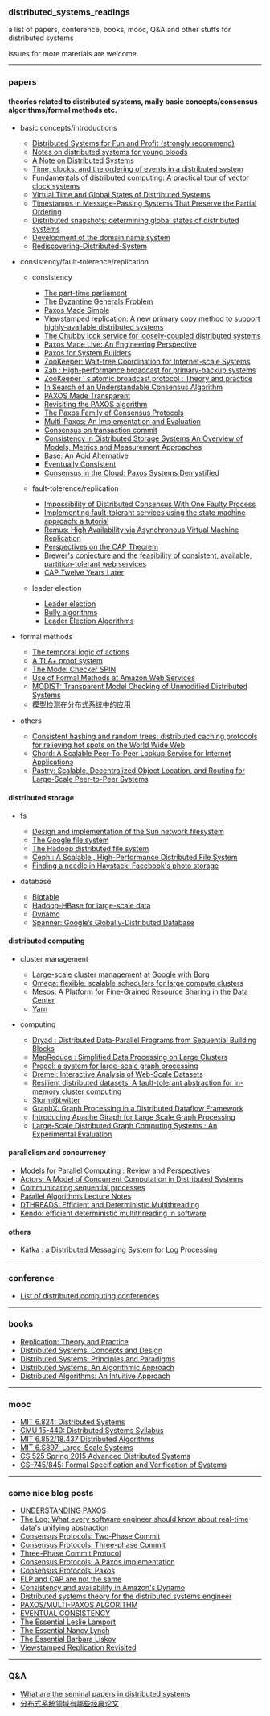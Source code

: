 ### distributed_systems_readings
a list of papers, conference, books, mooc, Q&A and other stuffs for distributed systems 

issues for more materials are welcome.


----

### papers

#### theories related to distributed systems, maily basic concepts/consensus algorithms/formal methods etc.

+ basic concepts/introductions 

    + [Distributed Systems for Fun and Profit (strongly recommend)](http://book.mixu.net/distsys/)
    + [Notes on distributed systems for young bloods](http://www.somethingsimilar.com/2013/01/14/notes-on-distributed-systems-for-young-bloods/)
    + [A Note on Distributed Systems](http://citeseerx.ist.psu.edu/viewdoc/download;jsessionid=46F21231EF8ACDE94840A6C96AED31BD?doi=10.1.1.41.7628&rep=rep1&type=pdf)
    + [Time, clocks, and the ordering of events in a distributed system](http://research.microsoft.com/en-us/um/people/lamport/pubs/time-clocks.pdf)
    + [Fundamentals of distributed computing: A practical tour of vector clock systems](http://www.computer.org/csdl/mags/ds/2002/02/o2001.pdf)
    + [Virtual Time and Global States of Distributed Systems](http://citeseerx.ist.psu.edu/viewdoc/download?doi=10.1.1.63.4399&rep=rep1&type=pdf)
    + [Timestamps in Message-Passing Systems That Preserve the Partial Ordering](http://zoo.cs.yale.edu/classes/cs426/2012/lab/bib/fidge88timestamps.pdf)
    + [Distributed snapshots: determining global states of distributed systems](http://research.microsoft.com/en-us/um/people/lamport/pubs/chandy.pdf)
    + [Development of the domain name system](http://www.cs.cornell.edu/courses/cs615/2002fa/615/mockapetris.pdf)
    + [Rediscovering-Distributed-System](http://steve.vinoski.net/pdf/IC-Rediscovering-Distributed-Systems.pdf)

+ consistency/fault-tolerence/replication 

    + consistency 

        + [The part-time parliament](http://research.microsoft.com/en-us/um/people/lamport/pubs/lamport-paxos.pdf)
        + [The Byzantine Generals Problem](http://research.microsoft.com/en-us/um/people/lamport/pubs/byz.pdf)
        + [Paxos Made Simple](http://research.microsoft.com/en-us/um/people/lamport/pubs/paxos-simple.pdf)
        + [Viewstamped replication: A new primary copy method to support highly-available distributed systems](http://pmg.csail.mit.edu/papers/vr.pdf)
        + [The Chubby lock service for loosely-coupled distributed systems](http://static.googleusercontent.com/media/research.google.com/zh-CN//archive/chubby-osdi06.pdf)
        + [Paxos Made Live: An Engineering Perspective](http://static.googleusercontent.com/media/research.google.com/zh-CN//archive/paxos_made_live.pdf)
        + [Paxos for System Builders](http://www.cs.jhu.edu/~jak/docs/paxos_for_system_builders.pdf)
        + [ZooKeeper: Wait-free Coordination for Internet-scale Systems](https://www.usenix.org/legacy/events/atc10/tech/full_papers/Hunt.pdf)
        + [Zab : High-performance broadcast for primary-backup systems](https://web.stanford.edu/class/cs347/reading/zab.pdf)
        + [ZooKeeper ’ s atomic broadcast protocol : Theory and practice](http://www.tcs.hut.fi/Studies/T-79.5001/reports/2012-deSouzaMedeiros.pdf)
        + [In Search of an Understandable Consensus Algorithm](https://www.usenix.org/system/files/conference/atc14/atc14-paper-ongaro.pdf)
        + [PAXOS Made Transparent](http://sigops.org/sosp/sosp15/current/2015-Monterey/247-cui-online.pdf)
        + [Revisiting the PAXOS algorithm](http://research.microsoft.com/en-us/um/people/blampson/63a-RevisitingPaxos/63a-RevisitingPaxos.pdf)
        + [The Paxos Family of Consensus Protocols](http://www.fractalscape.org/files/paxos-family.pdf)
        + [Multi-Paxos: An Implementation and Evaluation](http://ftp.cs.washington.edu/tr/2009/09/UW-CSE-09-09-02.PDF)
        + [Consensus on transaction commit](http://research.microsoft.com/pubs/64636/tr-2003-96.pdf)
        + [Consistency in Distributed Storage Systems An Overview of Models, Metrics and Measurement Approaches](http://www.aifb.kit.edu/images/0/0e/Bermbach_netys2013.pdf)
        + [Base: An Acid Alternative](http://queue.acm.org/detail.cfm?id=1394128)
        + [Eventually Consistent](http://cs.brown.edu/courses/csci2950-u/papers/p40-vogels.pdf)
		+ [Consensus in the Cloud: Paxos Systems Demystified](http://www.cse.buffalo.edu/tech-reports/2016-02.pdf)
    
    + fault-tolerence/replication

        + [Impossibility of Distributed Consensus With One Faulty Process](https://groups.csail.mit.edu/tds/papers/Lynch/jacm85.pdf)
        + [Implementing fault-tolerant services using the state machine approach: a tutorial](https://www.cs.cornell.edu/fbs/publications/SMSurvey.pdf)
        + [Remus: High Availability via Asynchronous Virtual Machine Replication](http://nil.csail.mit.edu/6.824/2015/papers/remus.pdf)
        + [Perspectives on the CAP Theorem](http://groups.csail.mit.edu/tds/papers/Gilbert/Brewer2.pdf)
        + [Brewer's conjecture and the feasibility of consistent, available, partition-tolerant web services](http://citeseerx.ist.psu.edu/viewdoc/download?doi=10.1.1.20.1495&rep=rep1&type=pdf)
        + [CAP Twelve Years Later](http://www.infoq.com/articles/cap-twelve-years-later-how-the-rules-have-changed)
    + leader election 
        + [Leader election](https://en.wikipedia.org/wiki/Leader_election)
        + [Bully algorithms](https://en.wikipedia.org/wiki/Bully_algorithm)
        + [Leader Election Algorithms](http://download.springer.com/static/pdf/84/chp%253A10.1007%252F978-3-642-38123-2_4.pdf?originUrl=http%3A%2F%2Flink.springer.com%2Fchapter%2F10.1007%2F978-3-642-38123-2_4&token2=exp=1448987592~acl=%2Fstatic%2Fpdf%2F84%2Fchp%25253A10.1007%25252F978-3-642-38123-2_4.pdf%3ForiginUrl%3Dhttp%253A%252F%252Flink.springer.com%252Fchapter%252F10.1007%252F978-3-642-38123-2_4*~hmac=e83fdaf934be0307c70bbccbcd7be866a8384ae4f43dfb7996b772b5651640c1)
+ formal methods 
    
    + [The temporal logic of actions](http://research.microsoft.com/pubs/64074/lamport-actions.pdf)
    + [A TLA+ proof system](http://www.researchgate.net/publication/220896380_A_TLA_proof_system)
    + [The Model Checker SPIN](http://spinroot.com/spin/Doc/ieee97.pdf)
    + [Use of Formal Methods at Amazon Web Services](http://research.microsoft.com/en-us/um/people/lamport/tla/formal-methods-amazon.pdf)
    + [MODIST: Transparent Model Checking of Unmodified Distributed Systems](https://www.usenix.org/legacy/events/nsdi09/tech/full_papers/yang/yang_html/)
    + [模型检测在分布式系统中的应用](http://www.ccf.org.cn/resources/1190201776262/2013/02/17/7.pdf)


+ others 

    + [Consistent hashing and random trees: distributed caching protocols for relieving hot spots on the World Wide Web](http://www.cs.princeton.edu/courses/archive/fall09/cos518/papers/chash.pdf)
    + [Chord: A Scalable Peer-To-Peer Lookup Service for Internet Applications](https://pdos.csail.mit.edu/papers/chord:sigcomm01/chord_sigcomm.pdf)
    + [Pastry: Scalable, Decentralized Object Location, and Routing for Large-Scale Peer-to-Peer Systems](http://www.freepastry.org/PAST/pastry.pdf)


#### distributed storage

+ fs

    + [Design and implementation of the Sun network filesystem](http://web.stanford.edu/class/cs240/readings/nfs.pdf)
    + [The Google file system](http://static.googleusercontent.com/media/research.google.com/zh-CN//archive/gfs-sosp2003.pdf)
    + [The Hadoop distributed file system](http://zoo.cs.yale.edu/classes/cs422/2014fa/readings/papers/shvachko10hdfs.pdf) 
    + [Ceph : A Scalable , High-Performance Distributed File System](http://www.ssrc.ucsc.edu/Papers/weil-osdi06.pdf)
    + [Finding a needle in Haystack: Facebook's photo storage](https://www.usenix.org/legacy/event/osdi10/tech/full_papers/Beaver.pdf)

+ database

    + [Bigtable](http://static.googleusercontent.com/media/research.google.com/zh-CN//archive/bigtable-osdi06.pdf)
    + [Hadoop-HBase for large-scale data](http://ieeexplore.ieee.org/xpl/login.jsp?tp=&arnumber=6182030&url=http%3A%2F%2Fieeexplore.ieee.org%2Fiel5%2F6175418%2F6181892%2F06182030.pdf%3Farnumber%3D6182030)
    + [Dynamo](http://www.allthingsdistributed.com/files/amazon-dynamo-sosp2007.pdf)
    + [Spanner: Google’s Globally-Distributed Database](http://static.googleusercontent.com/media/research.google.com/zh-CN//archive/spanner-osdi2012.pdf)
   
    
#### distributed computing 

+ cluster management

    + [Large-scale cluster management at Google with Borg](http://static.googleusercontent.com/media/research.google.com/zh-CN//pubs/archive/43438.pdf)
    + [Omega: flexible, scalable schedulers for large compute clusters](http://static.googleusercontent.com/media/research.google.com/zh-CN//pubs/archive/41684.pdf)
    + [Mesos: A Platform for Fine-Grained Resource Sharing in the Data Center](https://www.cs.berkeley.edu/~alig/papers/mesos.pdf)
    + [Yarn](https://hadoop.apache.org/docs/current/hadoop-yarn/hadoop-yarn-site/YARN.html)

+ computing

    + [Dryad : Distributed Data-Parallel Programs from Sequential Building Blocks](http://research.microsoft.com/pubs/63785/eurosys07.pdf)
    + [MapReduce : Simplified Data Processing on Large Clusters](http://static.googleusercontent.com/media/research.google.com/zh-CN//archive/mapreduce-osdi04.pdf)
    + [Pregel: a system for large-scale graph processing](https://kowshik.github.io/JPregel/pregel_paper.pdf)
    + [Dremel: Interactive Analysis of Web-Scale Datasets](http://static.googleusercontent.com/media/research.google.com/zh-CN//pubs/archive/36632.pdf)
    + [Resilient distributed datasets: A fault-tolerant abstraction for in-memory cluster computing](https://www.cs.berkeley.edu/~matei/papers/2012/nsdi_spark.pdf)
    + [Storm@twitter](https://cs.brown.edu/courses/cs227/papers/ss-storm.pdf)
    + [GraphX: Graph Processing in a Distributed Dataflow Framework](https://amplab.cs.berkeley.edu/wp-content/uploads/2014/09/graphx.pdf)
    + [Introducing Apache Giraph for Large Scale Graph Processing](http://researcher.ibm.com/researcher/files/us-heq/Large%20Scale%20Graph%20Processing%20with%20Apache%20Giraph.pdf)
    + [Large-Scale Distributed Graph Computing Systems : An Experimental Evaluation](http://www.vldb.org/pvldb/vol8/p281-lu.pdf)


#### parallelism and concurrency

+ [Models for Parallel Computing : Review and Perspectives](http://pv.fernuni-hagen.de/docs/a47-rev3a.pdf)
+ [Actors: A Model of Concurrent Computation in Distributed Systems](https://www.cypherpunks.to/erights/history/actors/AITR-844.pdf)
+ [Communicating sequential processes](http://spinroot.com/courses/summer/Papers/hoare_1978.pdf)
+ [Parallel Algorithms Lecture Notes](http://paloaltodata.com/images/bsp/parallel_algorithms_oxford_1997.pdf)
+ [DTHREADS: Efficient and Deterministic Multithreading](https://web.cs.umass.edu/publication/docs/2010/UM-CS-2010-063.pdf)
+ [Kendo: efficient deterministic multithreading in software](http://groups.csail.mit.edu/commit/papers/09/asplos073-olszewski.pdf)

#### others 

+ [Kafka : a Distributed Messaging System for Log Processing](http://notes.stephenholiday.com/Kafka.pdf)



----


### conference 
+ [List of distributed computing conferences](https://en.wikipedia.org/wiki/List_of_distributed_computing_conferences)


----


### books 

+ [Replication: Theory and Practice](http://www.amazon.com/Replication-Practice-Lecture-Computer-Theoretical/dp/3642112935/ref=sr_1_2?ie=UTF8&qid=1448714717&sr=8-2&keywords=replication)
+ [Distributed Systems: Concepts and Design](http://www.amazon.com/Distributed-Systems-Concepts-Design-5th/dp/0132143011/ref=sr_1_3?ie=UTF8&qid=1448714582&sr=8-3&keywords=distributed+systems)
+ [Distributed Systems: Principles and Paradigms](http://www.amazon.com/Distributed-Systems-Principles-Paradigms-2nd/dp/0132392275/ref=sr_1_5?ie=UTF8&qid=1448714582&sr=8-5&keywords=distributed+systems)
+ [Distributed Systems: An Algorithmic Approach](http://www.amazon.com/Distributed-Systems-Algorithmic-Approach-Information/dp/1466552972/ref=sr_1_9?ie=UTF8&qid=1448714582&sr=8-9&keywords=distributed+systems)
+ [Distributed Algorithms: An Intuitive Approach](http://www.amazon.com/Distributed-Algorithms-Intuitive-Wan-Fokkink/dp/0262026775/ref=sr_1_1?ie=UTF8&qid=1448714582&sr=8-1&keywords=distributed+systems)



----



### mooc 

+ [MIT 6.824: Distributed Systems](http://nil.csail.mit.edu/6.824/2015/)
+ [CMU 15-440: Distributed Systems Syllabus](http://www.cs.cmu.edu/~dga/15-440/F12/syllabus.html)
+ [MIT 6.852/18.437  Distributed Algorithms](https://stellar.mit.edu/S/course/6/fa13/6.852/materials.html)
+ [MIT 6.S897: Large-Scale Systems](http://people.csail.mit.edu/matei/courses/2015/6.S897/)
+ [CS 525 Spring 2015 Advanced Distributed Systems](https://courses.engr.illinois.edu/cs525/sp2015/index.html)
+ [CS–745/845: Formal Specification and Verification of Systems](http://www.cs.unh.edu/~charpov/teaching-cs745_845.html)



----


### some nice blog posts 
+ [UNDERSTANDING PAXOS](https://understandingpaxos.wordpress.com/)
+ [The Log: What every software engineer should know about real-time data's unifying abstraction](https://engineering.linkedin.com/distributed-systems/log-what-every-software-engineer-should-know-about-real-time-datas-unifying)
+ [Consensus Protocols: Two-Phase Commit](http://the-paper-trail.org/blog/consensus-protocols-two-phase-commit/)
+ [Consensus Protocols: Three-phase Commit](http://the-paper-trail.org/blog/consensus-protocols-three-phase-commit/)
+ [Three-Phase Commit Protocol](http://courses.cs.vt.edu/~cs5204/fall00/distributedDBMS/sreenu/3pc.html)
+ [Consensus Protocols: A Paxos Implementation](http://the-paper-trail.org/blog/consensus-protocols-a-paxos-implementation/)
+ [Consensus Protocols: Paxos](http://the-paper-trail.org/blog/consensus-protocols-paxos/)
+ [FLP and CAP are not the same](http://the-paper-trail.org/blog/flp-and-cap-arent-the-same-thing/)
+ [Consistency and availability in Amazon's Dynamo](http://the-paper-trail.org/blog/consistency-and-availability-in-amazons-dynamo/)
+ [Distributed systems theory for the distributed systems engineer](http://the-paper-trail.org/blog/distributed-systems-theory-for-the-distributed-systems-engineer/)
+ [PAXOS/MULTI-PAXOS ALGORITHM](http://amberonrails.com/paxosmulti-paxos-algorithm/)
+ [EVENTUAL CONSISTENCY](http://amberonrails.com/eventual-consistency)
+ [The Essential Leslie Lamport](http://brooker.co.za/blog/2014/03/30/lamport-pub)
+ [The Essential Nancy Lynch](http://brooker.co.za/blog/2014/05/10/lynch-pub.html)
+ [The Essential Barbara Liskov](http://brooker.co.za/blog/2014/09/21/liskov-pub.html)
+ [Viewstamped Replication Revisited](http://blog.acolyer.org/2015/03/06/viewstamped-replication-revisited/)



----


### Q&A 

+ [What are the seminal papers in distributed systems](https://www.quora.com/What-are-the-seminal-papers-in-distributed-systems-Why)
+ [分布式系统领域有哪些经典论文](http://www.zhihu.com/question/30026369)
